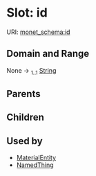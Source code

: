 
# Slot: id




URI: [monet_schema:id](http://example.com/monet_schema/id)


## Domain and Range

None &#8594;  <sub>1..1</sub> [String](types/String.md)

## Parents


## Children


## Used by

 * [MaterialEntity](MaterialEntity.md)
 * [NamedThing](NamedThing.md)
